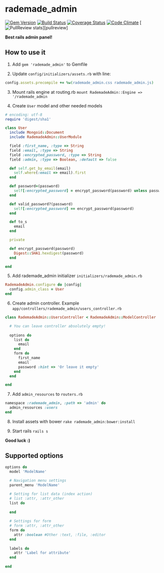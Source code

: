 rademade_admin
========

[![Gem Version](http://img.shields.io/gem/v/rademade_admin.svg)][gem]
[![Build Status](https://travis-ci.org/Rademade/rademade_admin.svg?branch=master)][travis-ci]
[![Coverage Status](https://coveralls.io/repos/Rademade/rademade_admin/badge.png)][coveralls]
[![Code Climate](http://img.shields.io/codeclimate/github/Rademade/rademade_admin.svg)][codeclimate]
[![PullReview stats](https://www.pullreview.com/github/Rademade/rademade_admin/badges/master.svg?)][pullreview]


[gem]: https://rubygems.org/gems/rademade_admin
[travis-ci]: https://travis-ci.org/Rademade/rademade_admin
[coveralls]: https://coveralls.io/r/Rademade/rademade_admin
[codeclimate]: https://codeclimate.com/github/Rademade/rademade_admin
[pullreview]: https://www.pullreview.com/github/Rademade/rademade_admin/reviews/master

**Best rails admin panel!**


How to use it
--------------

1) Add `gem 'rademade_admin'` to Gemfile

2) Update `config/initializers/assets.rb` with line:
```ruby
config.assets.precompile += %w(rademade_admin.css rademade_admin.js)
```

3) Mount rails engine at routing.rb `mount RademadeAdmin::Engine => '/rademade_admin`

4) Create `User` model  and other needed models
```ruby
# encoding: utf-8
require 'digest/sha1'

class User
  include Mongoid::Document
  include RademadeAdmin::UserModule

  field :first_name, :type => String
  field :email, :type => String
  field :encrypted_password, :type => String
  field :admin, :type => Boolean, :default => false

  def self.get_by_email(email)
    self.where(:email => email).first
  end

  def password=(password)
    self[:encrypted_password] = encrypt_password(password) unless password.blank?
  end

  def valid_password?(password)
    self[:encrypted_password] == encrypt_password(password)
  end

  def to_s
    email
  end

  private

  def encrypt_password(password)
    Digest::SHA1.hexdigest(password)
  end

end
```


5) Add rademade_admin initializer `initializers/rademade_admin.rb`
```ruby
RademadeAdmin.configure do |config|
  config.admin_class = User
end

```

6) Create admin controller. Example `app/controllers/rademade_admin/users_controller.rb`
```ruby
class RademadeAdmin::UsersController < RademadeAdmin::ModelController

  # You can leave controller absolutely empty!
  
  options do
    list do
      email
    end
    form do
      first_name
      email
      password :hint => 'Or leave it empty'
    end
  end

end
```

7) Add `admin_resources` to `routers.rb`
```ruby
namespace :rademade_admin, :path => 'admin' do
  admin_resources :users
end
```

8) Install assets with bower `rake rademade_admin:bower:install`

9) Start rails `rails s`

**Good luck :)**


Supported options
--------------
```ruby
options do
  model 'ModelName'
  
  # Navigation menu settings
  parent_menu 'ModelName'

  # Setting for list data (index action)
  # list :attr, :attr_other
  list do
    
  end
  
  # Settings for form
  # form :attr, :attr_other
  form do
    attr :boolean #Other :text, :file, :editor
  end
  
  labels do
    attr 'Label for attribute'
  end
  
end
```
